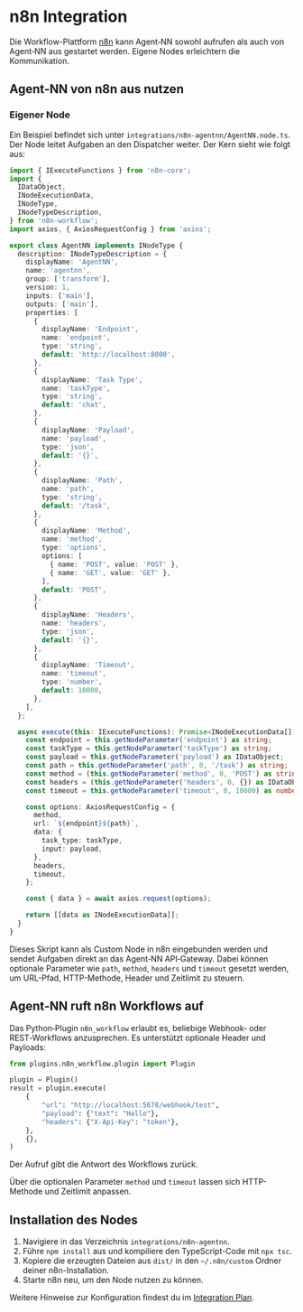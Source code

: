 # n8n Integration

Die Workflow-Plattform [n8n](https://n8n.io/) kann Agent‑NN sowohl aufrufen als auch von Agent‑NN aus gestartet werden. Eigene Nodes erleichtern die Kommunikation.

## Agent‑NN von n8n aus nutzen

### Eigener Node

Ein Beispiel befindet sich unter `integrations/n8n-agentnn/AgentNN.node.ts`. Der Node leitet Aufgaben an den Dispatcher weiter. Der Kern sieht wie folgt aus:

```ts
import { IExecuteFunctions } from 'n8n-core';
import {
  IDataObject,
  INodeExecutionData,
  INodeType,
  INodeTypeDescription,
} from 'n8n-workflow';
import axios, { AxiosRequestConfig } from 'axios';

export class AgentNN implements INodeType {
  description: INodeTypeDescription = {
    displayName: 'AgentNN',
    name: 'agentnn',
    group: ['transform'],
    version: 1,
    inputs: ['main'],
    outputs: ['main'],
    properties: [
      {
        displayName: 'Endpoint',
        name: 'endpoint',
        type: 'string',
        default: 'http://localhost:8000',
      },
      {
        displayName: 'Task Type',
        name: 'taskType',
        type: 'string',
        default: 'chat',
      },
      {
        displayName: 'Payload',
        name: 'payload',
        type: 'json',
        default: '{}',
      },
      {
        displayName: 'Path',
        name: 'path',
        type: 'string',
        default: '/task',
      },
      {
        displayName: 'Method',
        name: 'method',
        type: 'options',
        options: [
          { name: 'POST', value: 'POST' },
          { name: 'GET', value: 'GET' },
        ],
        default: 'POST',
      },
      {
        displayName: 'Headers',
        name: 'headers',
        type: 'json',
        default: '{}',
      },
      {
        displayName: 'Timeout',
        name: 'timeout',
        type: 'number',
        default: 10000,
      },
    ],
  };

  async execute(this: IExecuteFunctions): Promise<INodeExecutionData[][]> {
    const endpoint = this.getNodeParameter('endpoint') as string;
    const taskType = this.getNodeParameter('taskType') as string;
    const payload = this.getNodeParameter('payload') as IDataObject;
    const path = this.getNodeParameter('path', 0, '/task') as string;
    const method = (this.getNodeParameter('method', 0, 'POST') as string).toUpperCase();
    const headers = (this.getNodeParameter('headers', 0, {}) as IDataObject) as Record<string, string>;
    const timeout = this.getNodeParameter('timeout', 0, 10000) as number;

    const options: AxiosRequestConfig = {
      method,
      url: `${endpoint}${path}`,
      data: {
        task_type: taskType,
        input: payload,
      },
      headers,
      timeout,
    };

    const { data } = await axios.request(options);

    return [[data as INodeExecutionData]];
  }
}
```

Dieses Skript kann als Custom Node in n8n eingebunden werden und sendet Aufgaben direkt an das Agent‑NN API‑Gateway.
Dabei können optionale Parameter wie `path`, `method`, `headers` und `timeout` gesetzt werden, um URL-Pfad, HTTP-Methode, Header und Zeitlimit zu steuern.


## Agent‑NN ruft n8n Workflows auf

Das Python‑Plugin `n8n_workflow` erlaubt es, beliebige Webhook‑ oder REST‑Workflows anzusprechen. Es unterstützt optionale Header und Payloads:

```python
from plugins.n8n_workflow.plugin import Plugin

plugin = Plugin()
result = plugin.execute(
    {
        "url": "http://localhost:5678/webhook/test",
        "payload": {"text": "Hallo"},
        "headers": {"X-Api-Key": "token"},
    },
    {},
)
```

Der Aufruf gibt die Antwort des Workflows zurück.

Über die optionalen Parameter `method` und `timeout` lassen sich HTTP-Methode und Zeitlimit anpassen.

## Installation des Nodes

1. Navigiere in das Verzeichnis `integrations/n8n-agentnn`.
2. Führe `npm install` aus und kompiliere den TypeScript-Code mit `npx tsc`.
3. Kopiere die erzeugten Dateien aus `dist/` in den `~/.n8n/custom` Ordner deiner n8n-Installation.
4. Starte n8n neu, um den Node nutzen zu können.

Weitere Hinweise zur Konfiguration findest du im [Integration Plan](full_integration_plan.md).
